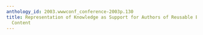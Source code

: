 ```yaml
---
anthology_id: 2003.wwwconf_conference-2003p.130
title: Representation of Knowledge as Support for Authors of Reusable Educational
  Content
---
```

